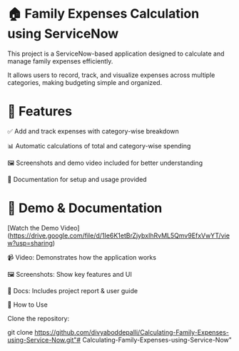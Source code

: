 # 🏠 Family Expenses Calculation using ServiceNow

This project is a ServiceNow-based application designed to calculate and manage family expenses efficiently.

It allows users to record, track, and visualize expenses across multiple categories, making budgeting simple and organized.

# 📌 Features

✅ Add and track expenses with category-wise breakdown

📊 Automatic calculations of total and category-wise spending

🖼️ Screenshots and demo video included for better understanding

📄 Documentation for setup and usage provided

# 🎥 Demo & Documentation

[Watch the Demo Video] (https://drive.google.com/file/d/1Ie6K1etBrZjybxIhRvML5Qmv9EfxVwYT/view?usp=sharing)

📹 Video: Demonstrates how the application works

🖼️ Screenshots: Show key features and UI

📄 Docs: Includes project report & user guide

🚀 How to Use

Clone the repository:

git clone https://github.com/divyaboddepalli/Calculating-Family-Expenses-using-Service-Now.git"# Calculating-Family-Expenses-using-Service-Now"
